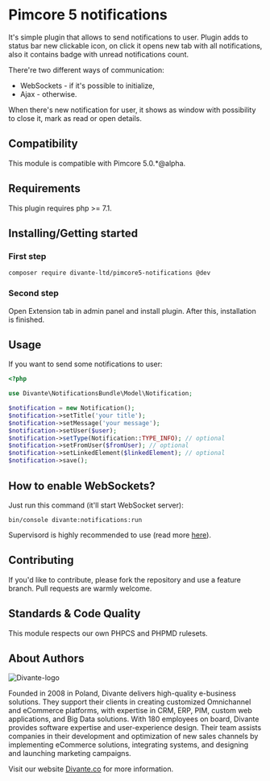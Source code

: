 # Pimcore 5 notifications

It's simple plugin that allows to send notifications to user. 
Plugin adds to status bar new clickable icon, on click it opens
new tab with all notifications, also it contains badge with unread
notifications count.

There're two different ways of communication:
- WebSockets - if it's possible to initialize,
- Ajax - otherwise.

When there's new notification for user, it shows as window
with possibility to close it, mark as read or open details.

## Compatibility
This module is compatible with Pimcore 5.0.*@alpha.

## Requirements
This plugin requires php >= 7.1.

## Installing/Getting started
### First step
```
composer require divante-ltd/pimcore5-notifications @dev
```
### Second step
Open Extension tab in admin panel and install plugin. After this, installation is finished.

## Usage
If you want to send some notifications to user:
```php
<?php

use Divante\NotificationsBundle\Model\Notification;

$notification = new Notification();
$notification->setTitle('your title');
$notification->setMessage('your message');
$notification->setUser($user);
$notification->setType(Notification::TYPE_INFO); // optional
$notification->setFromUser($fromUser); // optional
$notification->setLinkedElement($linkedElement); // optional
$notification->save();
```

## How to enable WebSockets?
Just run this command (it'll start WebSocket server):
```
bin/console divante:notifications:run
```
Supervisord is highly recommended to use (read more [here](http://socketo.me/docs/deploy#supervisor)).

## Contributing
If you'd like to contribute, please fork the repository and use a feature branch. Pull requests are warmly welcome.

## Standards & Code Quality
This module respects our own PHPCS and PHPMD rulesets.

## About Authors
![Divante-logo](http://divante.co/wp-content/uploads/2017/07/divante-logo.png "Divante")

Founded in 2008 in Poland, Divante delivers high-quality e-business solutions. They support their clients in creating customized Omnichannel and eCommerce platforms, with expertise in CRM, ERP, PIM, custom web applications, and Big Data solutions. With 180 employees on board, Divante provides software expertise and user-experience design. Their team assists companies in their development and optimization of new sales channels by implementing eCommerce solutions, integrating systems, and designing and launching marketing campaigns.

Visit our website [Divante.co](https://divante.co/ "Divante.co") for more information.
